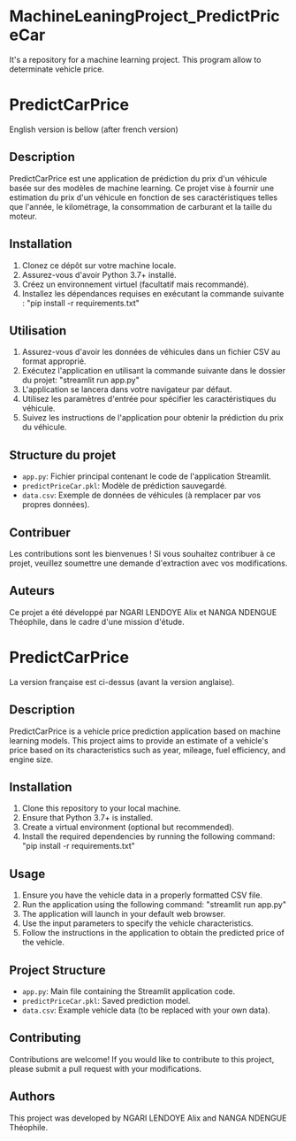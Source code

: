 # MachineLeaningProject_PredictPriceCar
It's a repository for a machine learning project. This program allow to determinate vehicle price.

# PredictCarPrice
English version is bellow (after french version)

## Description
PredictCarPrice est une application de prédiction du prix d'un véhicule basée sur des modèles de machine learning. 
Ce projet vise à fournir une estimation du prix d'un véhicule en fonction de ses caractéristiques telles que l'année, le kilométrage, la consommation de carburant et la taille du moteur.

## Installation
1. Clonez ce dépôt sur votre machine locale.
2. Assurez-vous d'avoir Python 3.7+ installé.
3. Créez un environnement virtuel (facultatif mais recommandé).
4. Installez les dépendances requises en exécutant la commande suivante : "pip install -r requirements.txt"


## Utilisation
1. Assurez-vous d'avoir les données de véhicules dans un fichier CSV au format approprié.
2. Exécutez l'application en utilisant la commande suivante dans le dossier du projet: "streamlit run app.py"
3. L'application se lancera dans votre navigateur par défaut.
4. Utilisez les paramètres d'entrée pour spécifier les caractéristiques du véhicule.
5. Suivez les instructions de l'application pour obtenir la prédiction du prix du véhicule.

## Structure du projet
- `app.py`: Fichier principal contenant le code de l'application Streamlit.
- `predictPriceCar.pkl`: Modèle de prédiction sauvegardé.
- `data.csv`: Exemple de données de véhicules (à remplacer par vos propres données).

## Contribuer
Les contributions sont les bienvenues ! Si vous souhaitez contribuer à ce projet, veuillez soumettre une demande d'extraction avec vos modifications.

## Auteurs
Ce projet a été développé par NGARI LENDOYE Alix et NANGA NDENGUE Théophile, dans le cadre d'une mission d'étude.


# PredictCarPrice
La version française est ci-dessus (avant la version anglaise).

## Description
PredictCarPrice is a vehicle price prediction application based on machine learning models. 
This project aims to provide an estimate of a vehicle's price based on its characteristics such as year, mileage, fuel efficiency, and engine size.

## Installation
1. Clone this repository to your local machine.
2. Ensure that Python 3.7+ is installed.
3. Create a virtual environment (optional but recommended).
4. Install the required dependencies by running the following command: "pip install -r requirements.txt"


## Usage
1. Ensure you have the vehicle data in a properly formatted CSV file.
2. Run the application using the following command: "streamlit run app.py"
3. The application will launch in your default web browser.
4. Use the input parameters to specify the vehicle characteristics.
5. Follow the instructions in the application to obtain the predicted price of the vehicle.

## Project Structure
- `app.py`: Main file containing the Streamlit application code.
- `predictPriceCar.pkl`: Saved prediction model.
- `data.csv`: Example vehicle data (to be replaced with your own data).

## Contributing
Contributions are welcome! If you would like to contribute to this project, please submit a pull request with your modifications.

## Authors
This project was developed by NGARI LENDOYE Alix and NANGA NDENGUE Théophile.






